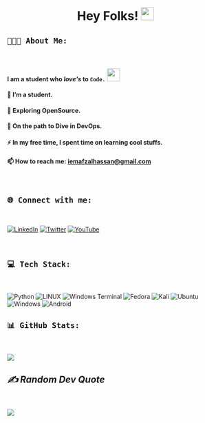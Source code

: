 
<div align="center">

# Hey Folks! <img src="https://media.giphy.com/media/hvRJCLFzcasrR4ia7z/giphy.gif" width="30px"/>


</div>

## `👨🏻‍💻 About Me:`

<br>

#### I am a student who *love's* to `Code.` <img src="https://media.giphy.com/media/WUlplcMpOCEmTGBtBW/giphy.gif" width="30"> 
####   :telescope: I’m a student.
####   :seedling: Exploring OpenSource.
####   👀  On the path to Dive in DevOps.
####   :zap: In my free time, I spent time on learning cool stuffs.
####   :mailbox:  How to reach me: iemafzalhassan@gmail.com
<br>

## `🌐 Connect with me:`

<br>

[![LinkedIn](https://img.shields.io/badge/LinkedIn-%230077B5.svg?logo=linkedin&logoColor=white)](https://linkedin.com/in/iemafzalhassan) [![Twitter](https://img.shields.io/badge/Twitter-%231DA1F2.svg?logo=Twitter&logoColor=white)](https://twitter.com/iemafzalhassan) [![YouTube](https://img.shields.io/badge/YouTube-%23FF0000.svg?logo=YouTube&logoColor=white)](https://youtube.com/@iemafzalhassan)

<br>

## `💻 Tech Stack:`

<br>

![Python](https://img.shields.io/badge/python-3670A0?style=for-the-badge&logo=python&logoColor=ffdd54) ![LINUX](https://img.shields.io/badge/Linux-FCC624?style=for-the-badge&logo=linux&logoColor=black) ![Windows Terminal](https://img.shields.io/badge/Windows%20Terminal-%234D4D4D.svg?style=for-the-badge&logo=windows-terminal&logoColor=white) ![Fedora](https://img.shields.io/badge/Fedora-294172?style=for-the-badge&logo=fedora&logoColor=white) ![Kali](https://img.shields.io/badge/Kali-268BEE?style=for-the-badge&logo=kalilinux&logoColor=white) ![Ubuntu](https://img.shields.io/badge/Ubuntu-E95420?style=for-the-badge&logo=ubuntu&logoColor=white) ![Windows](https://img.shields.io/badge/Windows-0078D6?style=for-the-badge&logo=windows&logoColor=white) ![Android](https://img.shields.io/badge/Android-3DDC84?style=for-the-badge&logo=android&logoColor=white) 

## `📊 GitHub Stats:`

<br>

<!--
![](https://github-readme-stats.vercel.app/api?username=iemafzalhassan&theme=grey&hide_border=false&include_all_commits=false&count_private=false)<br/>
-->
![](https://github-readme-streak-stats.herokuapp.com/?user=iemafzalhassan&theme=grey&hide_border=false)<br/>

<!--
![](https://github-readme-stats.vercel.app/api/top-langs/?username=iemafzalhassan&theme=dark&hide_border=false&include_all_commits=false&count_private=false&layout=compact)
-->

<!--
### 🏆 GitHub Trophies

<br>

![](https://github-profile-trophy.vercel.app/?username=iemafzalhassan&theme=dark_dimmed&no-frame=false&no-bg=true&margin-w=4)
-->

## *✍️ Random Dev Quote*

<br>

![](https://quotes-github-readme.vercel.app/api?type=horizontal&theme=grey)

<!--
## 🔝 Top Contributed Repo

<br>

![](https://github-contributor-stats.vercel.app/api?username=iemafzalhassan&limit=5&theme=dark&combine_all_yearly_contributions=true)
[![](https://visitcount.itsvg.in/api?id=iemafzalhassan&icon=9&color=12)](https://visitcount.itsvg.in)
-->
